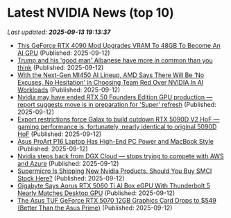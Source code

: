 # Latest NVIDIA News (top 10)
_Last updated: **2025-09-13 19:13:37**_

- [This GeForce RTX 4090 Mod Upgrades VRAM To 48GB To Become An AI GPU](https://hothardware.com/news/geforce-rtx-4090-48gb-vram-mod) (Published: 2025-09-12)
- [Trump and his 'good man' Albanese have more in common than you think](https://www.abc.net.au/news/2025-09-13/donald-trump-anthony-albanese-common/105756898) (Published: 2025-09-12)
- [With the Next-Gen MI450 AI Lineup, AMD Says There Will Be ‘No Excuses, No Hesitation’ in Choosing Team Red Over NVIDIA In AI Workloads](https://wccftech.com/with-the-mi450-amd-says-there-will-be-no-excuses-no-hesitation-in-choosing-team-red-over-nvidia/) (Published: 2025-09-12)
- [Nvidia may have ended RTX 50 Founders Edition GPU production — report suggests move is in preparation for 'Super' refresh](https://www.tomshardware.com/pc-components/gpus/nvidia-may-have-ended-rtx-50-founders-edition-gpu-production-report-suggests-move-is-in-preparation-for-super-refresh) (Published: 2025-09-12)
- [Export restrictions force Galax to build cutdown RTX 5090D V2 HoF — gaming performance is, fortunately, nearly identical to original 5090D HoF](https://www.tomshardware.com/pc-components/gpus/export-restrictions-force-galax-to-build-cutdown-rtx-5090d-v2-hof-gaming-performance-is-fortunately-nearly-identical-to-original-5090d-hof) (Published: 2025-09-12)
- [Asus ProArt P16 Laptop Has High-End PC Power and MacBook Style](https://petapixel.com/2025/09/12/asus-proart-p16-laptop-has-high-end-pc-power-and-macbook-style/) (Published: 2025-09-12)
- [Nvidia steps back from DGX Cloud — stops trying to compete with AWS and Azure](https://www.tomshardware.com/tech-industry/nvidia-steps-back-from-dgx-cloud) (Published: 2025-09-12)
- [Supermicro Is Shipping New Nvidia Products. Should You Buy SMCI Stock Here?](https://biztoc.com/x/0285a930b24d4e2e) (Published: 2025-09-12)
- [Gigabyte Says Aorus RTX 5060 Ti AI Box eGPU With Thunderbolt 5 Nearly Matches Desktop GPU](https://hothardware.com/news/gigabytes-aorus-rtx-5060-ti-ai-egpu-nearly-matches-desktop-gpu) (Published: 2025-09-12)
- [The Asus TUF GeForce RTX 5070 12GB Graphics Card Drops to $549 (Better Than the Asus Prime)](https://www.ign.com/articles/asus-tuf-geforce-rtx-5070-12gb-graphics-card-deal) (Published: 2025-09-12)
